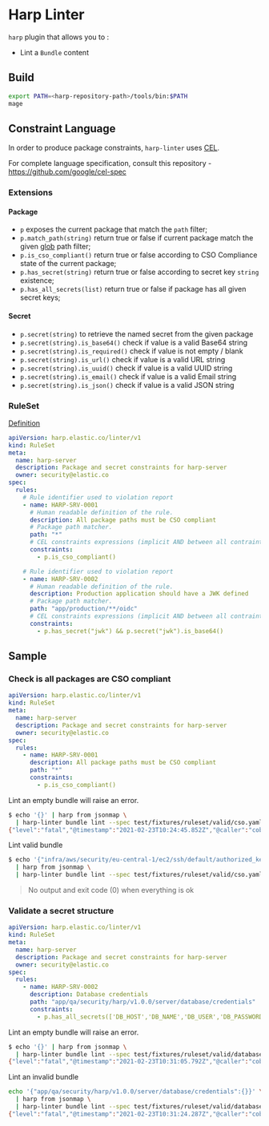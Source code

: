 # Harp Linter

`harp` plugin that allows you to :

* Lint a `Bundle` content

## Build

```sh
export PATH=<harp-repository-path>/tools/bin:$PATH
mage
```

## Constraint Language

In order to produce package constraints, `harp-linter` uses [CEL](https://github.com/google/cel-go).

For complete language specification, consult this repository - <https://github.com/google/cel-spec>

### Extensions

#### Package

* `p` exposes the current package that match the `path` filter;
* `p.match_path(string)` return true or false if current package match the given [glob](https://github.com/gobwas/glob) path filter;
* `p.is_cso_compliant()` return true or false according to CSO Compliance state of the current package;
* `p.has_secret(string)` return true or false according to secret key `string` existence;
* `p.has_all_secrets(list)` return true or false if package has all given secret keys;

#### Secret

* `p.secret(string)` to retrieve the named secret from the given package
* `p.secret(string).is_base64()` check if value is a valid Base64 string
* `p.secret(string).is_required()` check if value is not empty / blank
* `p.secret(string).is_url()` check if value is a valid URL string
* `p.secret(string).is_uuid()` check if value is a valid UUID string
* `p.secret(string).is_email()` check if value is a valid Email string
* `p.secret(string).is_json()` check if value is a valid JSON string

### RuleSet

[Definition](api/proto/harp/linter/v1/linter.proto)

```yaml
apiVersion: harp.elastic.co/linter/v1
kind: RuleSet
meta:
  name: harp-server
  description: Package and secret constraints for harp-server
  owner: security@elastic.co
spec:
  rules:
    # Rule identifier used to violation report
    - name: HARP-SRV-0001
      # Human readable definition of the rule.
      description: All package paths must be CSO compliant
      # Package path matcher.
      path: "*"
      # CEL constraints expressions (implicit AND between all contraints)
      constraints:
        - p.is_cso_compliant()

    # Rule identifier used to violation report
    - name: HARP-SRV-0002
      # Human readable definition of the rule.
      description: Production application should have a JWK defined
      # Package path matcher.
      path: "app/production/**/oidc"
      # CEL constraints expressions (implicit AND between all contraints)
      constraints:
        - p.has_secret("jwk") && p.secret("jwk").is_base64()
```

## Sample

### Check is all packages are CSO compliant

```yaml
apiVersion: harp.elastic.co/linter/v1
kind: RuleSet
meta:
  name: harp-server
  description: Package and secret constraints for harp-server
  owner: security@elastic.co
spec:
  rules:
    - name: HARP-SRV-0001
      description: All package paths must be CSO compliant
      path: "*"
      constraints:
        - p.is_cso_compliant()
```

Lint an empty bundle will raise an error.

```sh
$ echo '{}' | harp from jsonmap \
  | harp-linter bundle lint --spec test/fixtures/ruleset/valid/cso.yaml
{"level":"fatal","@timestamp":"2021-02-23T10:24:45.852Z","@caller":"cobra@v1.1.3/command.go:856","@message":"unable to execute task","@appName":"harp-bundle-lint","@version":"","@revision":"8ebf40d","@appID":"BfGZbI8QYmSaXsBMWj8j0EASE67QcoP4OnC8nLl8xSXXtsY3PFEaABdfvm6c9yb3","@fields":{"error":"unable to validate given bundle: rule 'HARP-SRV-0001' didn't match any packages"}}
```

Lint valid bundle

```sh
$ echo '{"infra/aws/security/eu-central-1/ec2/ssh/default/authorized_keys":{"admin":"..."}}' \
  | harp from jsonmap \
  | harp-linter bundle lint --spec test/fixtures/ruleset/valid/cso.yaml
```

> No output and exit code (0) when everything is ok

### Validate a secret structure

```yaml
apiVersion: harp.elastic.co/linter/v1
kind: RuleSet
meta:
  name: harp-server
  description: Package and secret constraints for harp-server
  owner: security@elastic.co
spec:
  rules:
    - name: HARP-SRV-0002
      description: Database credentials
      path: "app/qa/security/harp/v1.0.0/server/database/credentials"
      constraints:
        - p.has_all_secrets(['DB_HOST','DB_NAME','DB_USER','DB_PASSWORD'])
```

Lint an empty bundle will raise an error.

```sh
$ echo '{}' | harp from jsonmap \
  | harp-linter bundle lint --spec test/fixtures/ruleset/valid/database-secret-validator.yaml
{"level":"fatal","@timestamp":"2021-02-23T10:31:05.792Z","@caller":"cobra@v1.1.3/command.go:856","@message":"unable to execute task","@appName":"harp-bundle-lint","@version":"","@revision":"8ebf40d","@appID":"2kl6OWqgNTHkBumvlEtelxpJ4V1uDQCtE5MlOS1hXaUbOYtU1rrXbEL2zswx65y4","@fields":{"error":"unable to validate given bundle: rule 'HARP-SRV-0002' didn't match any packages"}}
```

Lint an invalid bundle

```sh
echo '{"app/qa/security/harp/v1.0.0/server/database/credentials":{}}' \
  | harp from jsonmap \
  | harp-linter bundle lint --spec test/fixtures/ruleset/valid/database-secret-validator.yaml
{"level":"fatal","@timestamp":"2021-02-23T10:31:24.287Z","@caller":"cobra@v1.1.3/command.go:856","@message":"unable to execute task","@appName":"harp-bundle-lint","@version":"","@revision":"8ebf40d","@appID":"7pflS7bCAAsDcAiPJWm36pypWY3nHhqOQwCc9Vp1ABCm8ZUWbmGinGL5zbP1EWvn","@fields":{"error":"unable to validate given bundle: package 'app/qa/security/harp/v1.0.0/server/database/credentials' doesn't validate rule 'HARP-SRV-0002'"}}
```
